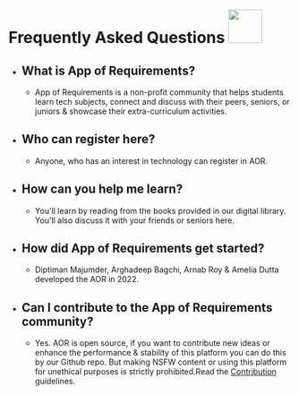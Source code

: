 # Frequently Asked Questions <img src="https://flyclipart.com/thumb2/harry-potter-harry-potter-potterhead-850861.png" width= 60px height=60px>
- ## What is App of Requirements?
  - App of Requirements is a non-profit community that helps students learn tech subjects, connect and discuss with their peers, seniors, or juniors & showcase their extra-curriculum activities.
- ## Who can register here?
  - Anyone, who has an interest in technology can register in AOR.
- ## How can you help me learn?
   - You'll learn by reading from the books provided in our digital library. You'll also discuss it with your friends or seniors here.
- ## How did App of Requirements get started?
   - Diptiman Majumder, Arghadeep Bagchi, Arnab Roy & Amelia Dutta developed the AOR in 2022.
- ## Can I contribute to the App of Requirements community?
   - Yes. AOR is open source, if you want to contribute new ideas or enhance the performance & stability of this platform you can do this by our Github repo. But making NSFW content or using this platform for unethical purposes is strictly prohibited.Read the [Contribution](https://github.com/amelia2802/App-of-Requirements/blob/master/CONTRIBUTING.md) guidelines.
